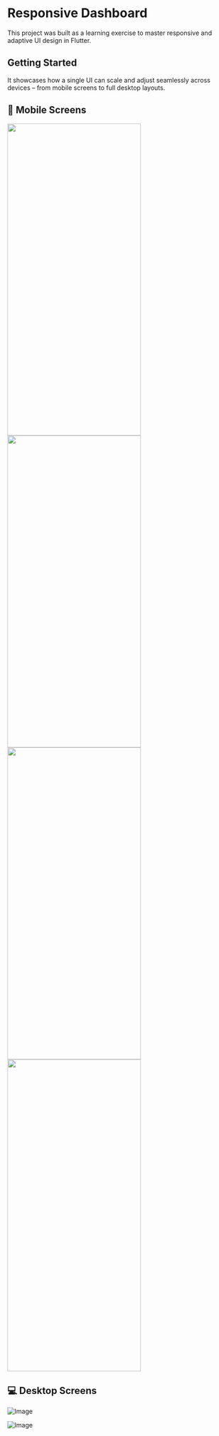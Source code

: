 # Responsive Dashboard

This project was built as a learning exercise to master responsive and adaptive UI design in Flutter.

## Getting Started

It showcases how a single UI can scale and adjust seamlessly across devices – from mobile screens to full desktop layouts.

## 📱 Mobile Screens

<img src="https://github.com/user-attachments/assets/8ea9512c-126c-4ec2-bf13-65f4881eab9e" width="300" height="700" />
<br>

<img src="https://github.com/user-attachments/assets/d0731310-9ba6-4866-996c-fd40c51ea79e" width="300" height="700" />
<br>

<img src="https://github.com/user-attachments/assets/0b5f44e6-2b50-4d81-8a09-9068eda6f37a" width="300" height="700" />
<br>

<img src="https://github.com/user-attachments/assets/c18f3a0d-021f-428c-ac0f-41e33e10fef1" width="300" height="700" />
<br>

## 💻 Desktop Screens

![Image](https://github.com/user-attachments/assets/ffc77611-3b65-4c57-9f93-07614b9f3bab)

![Image](https://github.com/user-attachments/assets/2dac72ff-09df-4763-95f8-51815e9ef0cc)
